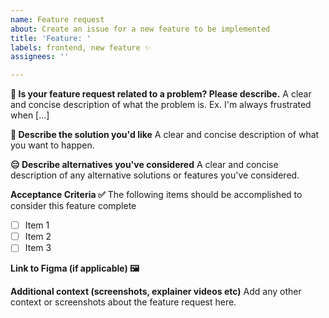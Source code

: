 ```yaml
---
name: Feature request
about: Create an issue for a new feature to be implemented
title: 'Feature: '
labels: frontend, new feature ✨
assignees: ''

---
```


**🙁 Is your feature request related to a problem? Please describe.**
A clear and concise description of what the problem is. Ex. I'm always frustrated when [...]

**🤩 Describe the solution you'd like**
A clear and concise description of what you want to happen.

**😑 Describe alternatives you've considered**
A clear and concise description of any alternative solutions or features you've considered.

**Acceptance Criteria ✅**
The following items should be accomplished to consider this feature complete

- [ ] Item 1
- [ ] Item 2
- [ ] Item 3

**Link to Figma (if applicable) 🖼️**

**Additional context (screenshots, explainer videos etc)**
Add any other context or screenshots about the feature request here.
